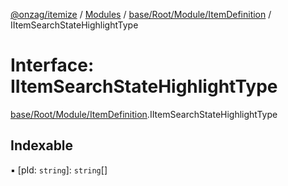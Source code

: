 [@onzag/itemize](../README.md) / [Modules](../modules.md) / [base/Root/Module/ItemDefinition](../modules/base_Root_Module_ItemDefinition.md) / IItemSearchStateHighlightType

# Interface: IItemSearchStateHighlightType

[base/Root/Module/ItemDefinition](../modules/base_Root_Module_ItemDefinition.md).IItemSearchStateHighlightType

## Indexable

▪ [pId: `string`]: `string`[]
